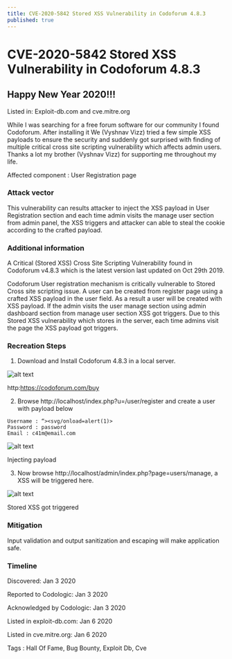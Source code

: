 ```yaml
---
title: CVE-2020-5842 Stored XSS Vulnerability in Codoforum 4.8.3
published: true
---
```


# CVE-2020-5842 Stored XSS Vulnerability in Codoforum 4.8.3

## Happy New Year 2020!!!

Listed in: Exploit-db.com and cve.mitre.org

While I was searching for a free forum software for our community I found Codoforum. After installing it We (Vyshnav Vizz) tried a few simple XSS payloads to ensure the security and suddenly got surprised with finding of multiple critical cross site scripting vulnerability which affects admin users. Thanks a lot my brother (Vyshnav Vizz) for supporting me throughout my life.

Affected component : User Registration page

### Attack vector
This vulnerability can results attacker to inject the XSS payload in User Registration section and each time admin visits the manage user section from admin panel, the XSS triggers and attacker can able to steal the cookie according to the crafted payload.

### Additional information
A Critical (Stored XSS) Cross Site Scripting Vulnerability found in Codoforum v4.8.3 which is the latest version last updated on Oct 29th 2019.

Codoforum User registration mechanism is critically vulnerable to Stored Cross site scripting issue. A user can be created from register page using a crafted XSS payload in the user field. As a result a user will be created with XSS payload.
If the admin visits the user manage section using admin dashboard section from manage user section XSS got triggers. Due to this Stored XSS vulnerability which stores in the server, each time admins visit the page the XSS payload got triggers.

### Recreation Steps
1. Download and Install Codoforum 4.8.3 in a local server.

![alt text](https://miro.medium.com/v2/resize:fit:720/format:webp/1*HN4SYRNeoZwmsPnN0VNnag.png)

http:https://codoforum.com/buy

2. Browse http://localhost/index.php?u=/user/register and create a user with payload below
```
Username : “><svg/onload=alert(1)>
Password : password
Email : c41m@email.com
```
![alt text](https://miro.medium.com/v2/resize:fit:720/format:webp/1*1cjKsTuhVbajvVctSBAr4g.png)

Injecting payload

3. Now browse http://localhost/admin/index.php?page=users/manage, a XSS will be triggered here.

![alt text](https://miro.medium.com/v2/resize:fit:720/format:webp/1*4tHDdQQnAqKtrg6sdp9QwQ.png)

Stored XSS got triggered

### Mitigation

Input validation and output sanitization and escaping will make application safe.

### Timeline

Discovered: Jan 3 2020

Reported to Codologic: Jan 3 2020

Acknowledged by Codologic: Jan 3 2020

Listed in exploit-db.com: Jan 6 2020

Listed in cve.mitre.org: Jan 6 2020


Tags : Hall Of Fame, Bug Bounty, Exploit Db, Cve
